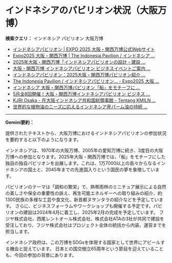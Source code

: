 # インドネシアのパビリオン状況（大阪万博）

**検索クエリ：** インドネシア パビリオン 大阪万博

- [インドネシアパビリオン | EXPO 2025 大阪・関西万博公式Webサイト](https://www.expo2025.or.jp/official-participant/indonesia/)
- [Expo2025 大阪・関西万博 | The Indonesia Pavilion / インドネシア ...](https://www.instagram.com/p/C6s6GRiu_ZW/)
- [2025年大阪・関西万博「インドネシアパビリオンの設計・建設 ...](https://www.fujiya-net.co.jp/news/20240501)
- [大阪・関西万博 インドネシアパビリオン ビジネスイベントご案内 ...](https://bkpm-jpn.com/osakaexpo2025/)
- [インドネシアパビリオン：2025大阪・関西万博パビリオン紹介 ...](https://www.nippon.com/ja/guide-to-japan/expo2025021/)
- [The Indonesia Pavilion / インドネシアパビリオン... - Expo2025 大阪 ...](https://www.facebook.com/expo2025japan/posts/-the-indonesia-pavilion-%E3%82%A4%E3%83%B3%E3%83%89%E3%83%8D%E3%82%B7%E3%82%A2%E3%83%91%E3%83%93%E3%83%AA%E3%82%AA%E3%83%B3%E3%82%A4%E3%83%B3%E3%83%89%E3%83%8D%E3%82%B7%E3%82%A2%E3%83%91%E3%83%93%E3%83%AA%E3%82%AA%E3%83%B3%E3%81%AF%E8%B1%8A%E3%81%8B%E3%81%AA%E5%8F%AF%E8%83%BD%E6%80%A7%E3%81%A8%E6%98%8E%E3%82%8B%E3%81%84%E6%98%8E%E6%97%A5%E3%81%B8%E3%81%AE%E5%B8%8C%E6%9C%9B%E3%82%92%E7%A7%98%E3%82%81%E3%81%9F%E5%9B%BD%E3%81%A8%E3%81%97%E3%81%A6%E3%81%A0%E3%81%91%E3%81%A7%E3%81%AA%E3%81%8F%E4%B8%96%E7%95%8C%E3%81%AE%E8%AA%BF/748797680759236/)
- [インドネシア 大阪・関西万博パビリオン「船」をモチーフに ...](https://jocr.jp/raditopi/2024/03/01/559193/)
- [5月全8回開催！大阪・関西万博インドネシアパビリオン ビジネス ...](https://www.jcci.or.jp/news/others/initiative/2025/0327181640.html)
- [KJRI Osaka - 在大阪インドネシア共和国総領事館 - Tentang KMILN ...](https://www.facebook.com/photo.php?fbid=495843824114983&id=384121131953920&set=a.464954773870555)
- [世界的な植物油のニーズに応えるインドネシア産パーム油の持続 ...](https://theme-weeks.expo2025.or.jp/program/detail/6736f12e30e34.html)


---

**Gemini要約：**

提供されたテキストから、大阪万博におけるインドネシアパビリオンの参加状況を要約すると以下のようになります。

インドネシアは、1970年の大阪万博、2005年の愛知万博に続き、3度目の大阪万博への参加となります。2025年大阪・関西万博では、「船」をモチーフにした独自の独自パビリオンを出展します。これは、1万7000以上の島々からなるインドネシアの国土と、2045年までの先進国入りという国民の夢を象徴しています。

パビリオンのテーマは「調和の繁栄」で、熱帯雨林のミニチュア展示による自然の美しさや保全の重要性の訴え、再生可能エネルギーへの取り組みの紹介、約1300民族の多様な工芸や食文化、新首都ヌサンタラの紹介などを予定しています。  さらに、ビジネスフォーラムやワークショップも開催する予定です。パビリオンの建設は2024年4月に着工し、2025年2月の完成を予定しています。  フジヤ株式会社、西尾レントオール株式会社、株式会社ATAの3社が共同で建設を受注しており、フジヤ株式会社はプロジェクト全体の統括から内装、運営までを担当します。

インドネシア政府は、この万博をSDGsを体現する国家として世界にアピールする機会と捉えています。  日本との国交樹立65周年という節目を迎えていることも、今回の参加の背景にあります。

